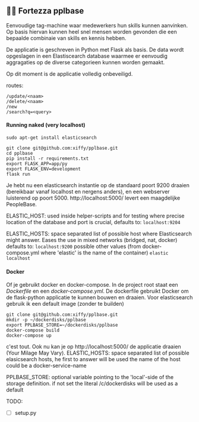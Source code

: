 ## :construction_worker_man: Fortezza pplbase

Eenvoudige tag-machine waar medewerkers hun skills kunnen aanvinken. Op basis hiervan kunnen heel snel mensen worden gevonden die een bepaalde combinaie van skills en kennis hebben.

De applicatie is geschreven in Python met Flask als basis.
De data wordt opgeslagen in een Elastiscearch database waarmee er eenvoudig aggragaties op de diverse categorieen kunnen worden gemaakt.

Op dit moment is de applicatie volledig onbeveiligd.

routes:
```/view/<naam>
/update/<naam>
/delete/<naam> 
/new
/search?q=<query>
```

#### Running naked (very localhost)
```sudo apt-get update
sudo apt-get install elasticsearch

git clone git@github.com:xiffy/pplbase.git 
cd pplbase
pip install -r requirements.txt
export FLASK_APP=app/py
export FLASK_ENV=development
flask run
```

Je hebt nu een elasticsearch instantie op de standaard poort 9200 draaien (bereikbaar vanaf localhost en nergens anders), en een webserver luisterend op poort 5000. http://localhost:5000/ levert een maagdelijke PeopleBase. 

ELASTIC_HOST: used inside helper-scripts and for testing where precise location of the database and port is crucial, defaults to: ```localhost:9204```

ELASTIC_HOSTS: space separated list of possible host where Elasticsearch might answer. Eases the use in mixed networks (bridged, nat, docker) defaults to: ```localhost:9200``` possible other values (from docker-compose.yml where 'elastic' is the name of the container) ```elastic localhost```

#### Docker
Of je gebruikt docker en docker-compose. In de project root staat een _Dockerfile_ en een _docker-compose.yml_. De dockerfile gebruikt Docker om de flask-python applicatie te kunnen bouwen en draaien. Voor elasticsearch gebruik ik een default image (zonder te builden)

```
git clone git@github.com:xiffy/pplbase.git 
mkdir -p ~/dockerdisks/pplbase
export PPLBASE_STORE=~/dockerdisks/pplbase
docker-compose build
docker-compose up
```
c'est tout. Ook nu kan je op http://localhost:5000/ de applicatie draaien (Your Milage May Vary). 
ELASTIC_HOSTS: space separated list of possible elasicsearch hosts, he first to answer will be used the name of the host could be a docker-service-name

PPLBASE_STORE: optional variable pointing to the 'local'-side of the storage definition. if not set the literal /c/dockerdisks will be used as a default


    
TODO:
 - [ ] setup.py


